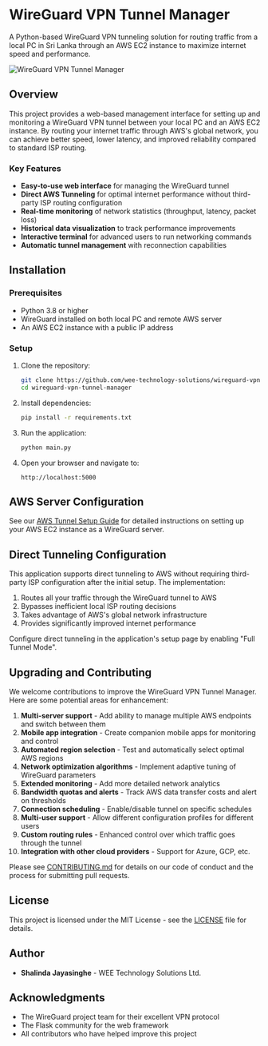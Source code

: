 # WireGuard VPN Tunnel Manager

A Python-based WireGuard VPN tunneling solution for routing traffic from a local PC in Sri Lanka through an AWS EC2 instance to maximize internet speed and performance.

![WireGuard VPN Tunnel Manager](static/img/logo.png)

## Overview

This project provides a web-based management interface for setting up and monitoring a WireGuard VPN tunnel between your local PC and an AWS EC2 instance. By routing your internet traffic through AWS's global network, you can achieve better speed, lower latency, and improved reliability compared to standard ISP routing.

### Key Features

- **Easy-to-use web interface** for managing the WireGuard tunnel
- **Direct AWS Tunneling** for optimal internet performance without third-party ISP routing configuration
- **Real-time monitoring** of network statistics (throughput, latency, packet loss)
- **Historical data visualization** to track performance improvements
- **Interactive terminal** for advanced users to run networking commands
- **Automatic tunnel management** with reconnection capabilities

## Installation

### Prerequisites

- Python 3.8 or higher
- WireGuard installed on both local PC and remote AWS server
- An AWS EC2 instance with a public IP address

### Setup

1. Clone the repository:
   ```bash
   git clone https://github.com/wee-technology-solutions/wireguard-vpn-tunnel-manager.git
   cd wireguard-vpn-tunnel-manager
   ```

2. Install dependencies:
   ```bash
   pip install -r requirements.txt
   ```

3. Run the application:
   ```bash
   python main.py
   ```

4. Open your browser and navigate to:
   ```
   http://localhost:5000
   ```

## AWS Server Configuration

See our [AWS Tunnel Setup Guide](aws_tunnel_setup_guide.md) for detailed instructions on setting up your AWS EC2 instance as a WireGuard server.

## Direct Tunneling Configuration

This application supports direct tunneling to AWS without requiring third-party ISP configuration after the initial setup. The implementation:

1. Routes all your traffic through the WireGuard tunnel to AWS
2. Bypasses inefficient local ISP routing decisions
3. Takes advantage of AWS's global network infrastructure
4. Provides significantly improved internet performance

Configure direct tunneling in the application's setup page by enabling "Full Tunnel Mode".

## Upgrading and Contributing

We welcome contributions to improve the WireGuard VPN Tunnel Manager. Here are some potential areas for enhancement:

1. **Multi-server support** - Add ability to manage multiple AWS endpoints and switch between them
2. **Mobile app integration** - Create companion mobile apps for monitoring and control
3. **Automated region selection** - Test and automatically select optimal AWS regions
4. **Network optimization algorithms** - Implement adaptive tuning of WireGuard parameters
5. **Extended monitoring** - Add more detailed network analytics
6. **Bandwidth quotas and alerts** - Track AWS data transfer costs and alert on thresholds
7. **Connection scheduling** - Enable/disable tunnel on specific schedules
8. **Multi-user support** - Allow different configuration profiles for different users
9. **Custom routing rules** - Enhanced control over which traffic goes through the tunnel
10. **Integration with other cloud providers** - Support for Azure, GCP, etc.

Please see [CONTRIBUTING.md](CONTRIBUTING.md) for details on our code of conduct and the process for submitting pull requests.

## License

This project is licensed under the MIT License - see the [LICENSE](LICENSE) file for details.

## Author

- **Shalinda Jayasinghe** - WEE Technology Solutions Ltd.

## Acknowledgments

- The WireGuard project team for their excellent VPN protocol
- The Flask community for the web framework
- All contributors who have helped improve this project